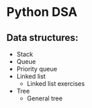 # Python DSA
## Data structures:
 * Stack 
 * Queue
 * Priority queue
 * Linked list
    * Linked list exercises
 * Tree
   * General tree
